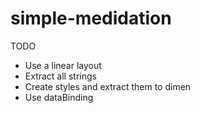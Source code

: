 # simple-medidation

TODO
- Use a linear layout
- Extract all strings
- Create styles and extract them to dimen
- Use dataBinding
